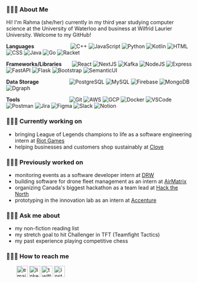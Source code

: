 ### 👩🏻‍💻 About Me
Hi! I'm Rahma (she/her) currently in my third year studying computer science at the University of Waterloo and business at Wilfrid Laurier University. Welcome to my GitHub!

**Languages**&nbsp;&nbsp;&nbsp;&nbsp;&nbsp;&nbsp;&nbsp;&nbsp;&nbsp;&nbsp;&nbsp;&nbsp;&nbsp;&nbsp;&nbsp;&nbsp;&nbsp;&nbsp;&nbsp;&nbsp;&nbsp;&nbsp;&nbsp;&nbsp;
![C++](https://img.shields.io/badge/C++-314968?logo=cplusplus)
![JavaScript](https://img.shields.io/badge/JavaScript-ec1a8c?logo=javascript)
![Python](https://img.shields.io/badge/Python-ffdb66?logo=python)
![Kotlin](https://img.shields.io/badge/Kotlin-ff4b58?logo=kotlin)
![HTML](https://img.shields.io/badge/HTML-e4e4e4?logo=html5)
![CSS](https://img.shields.io/badge/CSS-30ace0?logo=css3)
![Java](https://img.shields.io/badge/Java-e0211b?logo=java)
![Go](https://img.shields.io/badge/Go-fddd1c?logo=go)
![Racket](https://img.shields.io/badge/Racket-3e5ba9?logo=racket)

**Frameworks/Libraries**&nbsp;&nbsp;&nbsp;&nbsp;&nbsp;&nbsp;
![React](https://img.shields.io/badge/React-282c34?logo=react)
![NextJS](https://img.shields.io/badge/Next.js-black?logo=nextdotjs)
![Kafka](https://img.shields.io/badge/Kafka-5ca2a2?logo=apachekafka)
![NodeJS](https://img.shields.io/badge/Node.js-333333?logo=nodedotjs)
![Express](https://img.shields.io/badge/Express-black?logo=express)
![FastAPI](https://img.shields.io/badge/FastAPI-ffffff?logo=fastapi)
![Flask](https://img.shields.io/badge/Flask-black?logo=flask)
![Bootstrap](https://img.shields.io/badge/Bootstrap-ffffff?logo=bootstrap)
![SemanticUI](https://img.shields.io/badge/SemanticUI-24282a?logo=semanticuireact)

**Data Storage**&nbsp;&nbsp;&nbsp;&nbsp;&nbsp;&nbsp;&nbsp;&nbsp;&nbsp;&nbsp;&nbsp;&nbsp;&nbsp;&nbsp;&nbsp;&nbsp;&nbsp;&nbsp;&nbsp;&nbsp;
![PostgreSQL](https://img.shields.io/badge/PostgreSQL-e7eae8?logo=postgresql)
![MySQL](https://img.shields.io/badge/MySQL-f59620?logo=mysql)
![Firebase](https://img.shields.io/badge/Firebase-1967d3?logo=firebase)
![MongoDB](https://img.shields.io/badge/MongoDB-424950?logo=mongodb)
![Dgraph](https://img.shields.io/badge/Dgraph-e6188c?logo=dgraph)

**Tools**&nbsp;&nbsp;&nbsp;&nbsp;&nbsp;&nbsp;&nbsp;&nbsp;&nbsp;&nbsp;&nbsp;&nbsp;&nbsp;&nbsp;&nbsp;&nbsp;&nbsp;&nbsp;&nbsp;&nbsp;&nbsp;&nbsp;&nbsp;&nbsp;&nbsp;&nbsp;&nbsp;&nbsp;&nbsp;&nbsp;&nbsp;&nbsp;&nbsp;
![Git](https://img.shields.io/badge/Git-efefe7?logo=git)
![AWS](https://img.shields.io/badge/AWS-ec912d?logo=amazonaws)
![GCP](https://img.shields.io/badge/GCP-34a853?logo=googlecloud)
![Docker](https://img.shields.io/badge/Docker-012b66?logo=docker)
![VSCode](https://img.shields.io/badge/VSCode-0066b8?logo=visualstudiocode)
![Postman](https://img.shields.io/badge/Postman-ffffff?logo=postman)
![Jira](https://img.shields.io/badge/Jira-0052cc?logo=jira)
![Figma](https://img.shields.io/badge/Figma-0ac97f?logo=figma)
![Slack](https://img.shields.io/badge/Slack-501651?logo=slack)
![Notion](https://img.shields.io/badge/Notion-black?logo=notion)

### 👩🏻‍🔧 Currently working on
* bringing League of Legends champions to life as a software engineering intern at [Riot Games](https://www.riotgames.com/en)
* helping businesses and customers shop sustainably at [Clove](https://clove.eco/)

### 💁🏻‍♀️ Previously worked on
* monitoring events as a software developer intern at [DRW](https://drw.com/)
* building software for drone fleet management as an intern at [AirMatrix](https://airmatrix.ca/)
* organizing Canada's biggest hackathon as a team lead at [Hack the North](https://hackthenorth.com/)
* prototyping in the innovation lab as an intern at [Accenture](https://www.accenture.com/ca-en)

### 🙋🏻‍♀ Ask me about
* my non-fiction reading list
* my stretch goal to hit Challenger in TFT (Teamfight Tactics) 
* my past experience playing competitive chess

### 👩🏻‍💼 How to reach me
&nbsp;&nbsp;&nbsp;&nbsp;&nbsp;&nbsp;
<a href="mailto:rahmagillan@gmail.com"><img width=30 src="https://img.icons8.com/color/96/000000/gmail.png" alt="email"/></a>
<a href="https://www.linkedin.com/in/rahmagillan/"><img width=30 src="https://img.icons8.com/color/96/000000/linkedin.png" alt="linkedin"/></a>
<a href="https://twitter.com/rahmagillan/"><img width=30 src="https://img.icons8.com/color/96/000000/twitter.png" alt="twitter"/></a>
<a href="https://www.instagram.com/rahmagillan/"><img width=30 src="https://img.icons8.com/color/96/000000/instagram.png" alt="instagram"/></a>


<!--
**rahmagillan/rahmagillan** is a ✨ _special_ ✨ repository because its `README.md` (this file) appears on your GitHub profile.

Here are some ideas to get you started:

- 🔭 I’m currently working on ...
- 🌱 I’m currently learning ...
- 👯 I’m looking to collaborate on ...
- 🤔 I’m looking for help with ...
- 💬 Ask me about ...
- 📫 How to reach me: ...
- 😄 Pronouns: ...
- ⚡ Fun fact: ...
-->
